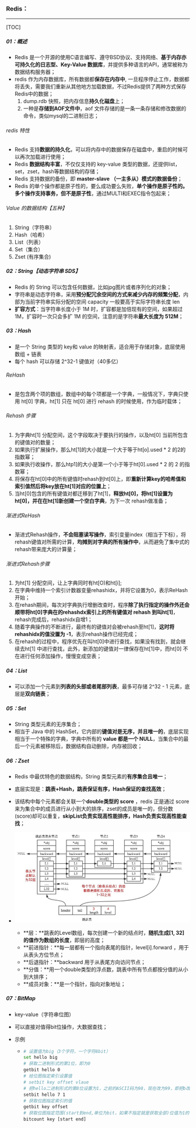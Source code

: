 ### Redis：

------

[TOC]

##### 01：概述

- Redis 是一个开源的使用C语言编写、遵守BSD协议、支持网络、**基于内存亦可持久化的日志型、Key-Value 数据库**，并提供多种语言的API，通常被称为数据结构服务器；
- redis 作为内存数据库，所有数据都**保存在内存中**, 一旦程序停止工作，数据都将丢失，需要我们重新从其他地方加载数据，不过Redis提供了两种方式保存Redis中的数据；
  1. dump.rdb 快照，把内存信息**持久化磁盘**上；
  2. 一种是**存储到AOF文件中**，aof 文件存储的是一条一条存储和修改数据的命令，类似mysql的二进制日志；

###### redis 特性

- Redis 支持**数据的持久化**，可以将内存中的数据保存在磁盘中，重启的时候可以再次加载进行使用；
- Redis **数据结构丰富**，不仅仅支持的 key-value 类型的数据，还提供list，set，zset，hash等数据结构的存储；
- Redis 支持数据的备份，即 **master-slave （一主多从）模式的数据备份**；
- Redis 的单个操作都是原子性的，要么成功要么失败，**单个操作是原子性的。多个操作支持事务，但不是原子性**，通过MULTI和EXEC指令包起来；

###### Value 的数据结构【五种】

1. String（字符串）
2. Hash（哈希）
3. List（列表）
4. Set（集合）
5. Zset  (有序集合)

##### 02：String【动态字符串 SDS】

- Redis 的 String 可以包含任何数据，比如jpg图片或者序列化的对象；
- 字符串是动态字符串，采⽤**预分配冗余空间的⽅式来减少内存的频繁分配**，内部为当前字符串实际分配的空间 capacity ⼀般要⾼于实际字符串⻓度 len
- **扩容方式**：当字符串⻓度⼩于 1M 时，扩容都是加倍现有的空间，如果超过 1M，扩容时⼀次只会多扩 1M 的空间，注意的是字符串**最⼤⻓度为 512M**；









##### 03：Hash

- 是一个 String 类型的 key和 value 的映射表，适合用于存储对象，底层使⽤数组 + 链表
- 每个 hash 可以存储 2^32-1 键值对（40多亿）

###### ReHash

- 是包含两个项的数组，数组中的每个项都是⼀个字典，⼀般情况下，字典只使⽤ ht[0] 字典，ht[1] 只在 ht[0] 进⾏
  rehash 的时候使用，作为临时载体；

###### Rehash 步骤

1. 为字典ht[1] 分配空间，这个字段取决于要执行的操作，以及ht[0] 当前所包含的键值对的数量；
2. 如果执行扩展操作，那么ht[1]的大小就是一个大于等于ht[o].used * 2 的2的指数幂；
3. 如果执行收操作，那么htp1]的大小是第一个小于等于ht[0].used * 2 的 2 的指数幂；
4. 将保存在ht[0]中的所有键值时rehash到ht[0]上，即**重新计算key的哈希值和索引值然后将key放在ht[1]对应的位置上**；
5. 当ht[0]包含的所有键值对都迁移到了ht[1]，**释放ht[0]，将ht[1]设置为ht[0]，并在在ht[1]新创建一个空白字典**，为下一次
   rehash做准备；

###### 渐进式ReHash

- 渐进式Rehash操作，**不会阻塞读写操作**，索引变量index（相当于下标），将rehash键值对所需的计算，**均摊到对字典的所有操作中**，从而避免了集中式的rehash带来庞大的计算量；

###### 渐进式Rehash步骤

1. 为ht[1] 分配空间，让上字典同时有ht[O)和ht[i];
2. 在字典中维持一个索引计数器变量rehashidx，并将它设置为0，表示ReHash开始；
3. 在rehash期间，每次对字典执行增删改查时，程序**除了执行指定的操作外还会顺带将ht[0]字典在的rehashdx索引上的所有键值对 rehash 到叫ht[1]**，rehash完成后，rehashidx自增1；
4. 随着字典操作的不断进行，最终有的键值对会被rehash至ht[1]，**这时将rehashidx的值没置为 -1**，表示rehash操作已经完成；
5. 在rehash的过程中，程序优先在叫ht[0]中进行查找，如果没有找到，就会继续去ht[1] 中进行查找，此外，新添加的键值对一律保存在ht[1]中，而ht[0] 不在进行任何添加操作，慢慢变成空表；

##### 04：List

- 可以添加一个元素到**列表的头部或者尾部列表**，最多可存储  2^32 - 1 元素，底层是**双向链表**；

##### 05：Set

- String 类型元素的无序集合；
- 相当于 Java 中的 HashSet，它内部的**键值对是⽆序，并且唯⼀的**，底层实现相当于⼀个特殊的字典，字典中所有的 **value 都是⼀个 NULL**，当集合中的最后⼀个元素被移除后，数据结构⾃动删除，内存被回收；


##### 06：Zset

- Redis 中最优特色的数据结构，String 类型元素的**有序集合且唯一**；
- 底层实现是：**跳表+Hash，跳表保证有序，Hash保证的查找高效**；
- 该结构中每个元素都会关联一个**double类型的 score** ，redis 正是通过 score 来为集合中的成员进行从小到大的排序，zset的成员是唯一的，但分数(score)却可以重复，**skipList负责实现高性能排序，Hash负责实现高性能查找**；
- ![](https://github.com/likang315/Middleware/blob/master/04%EF%BC%9ARedis/photos/skipList.png?raw=true)

  - **层：**跳表的Level数组，每次创建一个新的结点时，**随机生成[1, 32] 的值作为数组的长度**，即层的高度；
  - **前进指针：**每一层都有一个指向表尾的指针，level[i].forward ，用于从表头方位节点；
  - **后退指针：**backward 用于从表尾方向访问节点；
  - **分值：**用一个double类型的浮点数，跳表中所有节点都按分值的从小到大排序；
  - **成员对象：**是一个指针，指向对象地址；

##### 07：BitMap

- key-value（字符串位图）

- 可以直接对值得bit位操作，大数据查找；

- 示例

  - ```sh
    # 设置值为big（3个字符，一个字符8bit）
    set hello big
    # 获取二进制形式的第1位，即为0
    getbit hello 0
    # 给位图指定索引设置值
    # setbit key offset vlaue
    # 把hello二进制形式的第8位设置为1，之前的ASCII码为98，现在改为99，即把b改为c
    setbit hello 7 1
    # 获取位图指定索引的值
    getbit key offset
    # 获取位图指定范围(start到end,单位为bit，如果不指定就是获取全部)位值为1的个数
    bitcount key [start end]
    ```

    